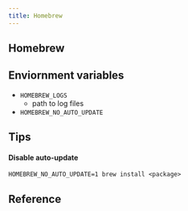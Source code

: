 ```yaml
---
title: Homebrew
---
```


## Homebrew


## Enviornment variables

* `HOMEBREW_LOGS`
    * path to log files
* `HOMEBREW_NO_AUTO_UPDATE`

## Tips

#### Disable auto-update

```
HOMEBREW_NO_AUTO_UPDATE=1 brew install <package>
```

## Reference

